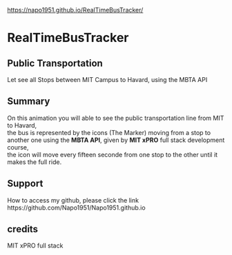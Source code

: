 https://napo1951.github.io/RealTimeBusTracker/

<h1>RealTimeBusTracker</h1>
<h2>Public Transportation</h2>
<p>Let see all Stops between MIT Campus to Havard, using the MBTA API</p>
<h2>Summary</h2>
<p>On this animation you will able to see the public transportation line from MIT to Havard, <br> the bus is 
        represented by the icons (The Marker) moving from a stop to another one using the <strong>MBTA API</strong>, 
        given by <strong>MIT xPRO</strong> full stack development course, <br> the icon will move every fifteen seconde 
        from one stop to the other until it makes the full ride.</p>
<h2>Support</h2>
<p>How to access my github, please click the link https://github.com/Napo1951/Napo1951.github.io 
<h2>credits</h2>
<p>MIT xPRO full stack</p>
